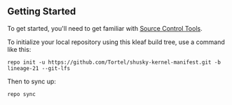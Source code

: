 Getting Started
---------------

To get started, you'll need to get familiar with [Source Control Tools](https://source.android.com/setup/develop).

To initialize your local repository using this kleaf build tree, use a command like this:
```
repo init -u https://github.com/Tortel/shusky-kernel-manifest.git -b lineage-21 --git-lfs
```
Then to sync up:
```
repo sync
```
